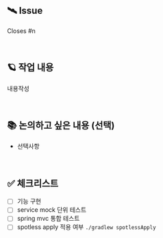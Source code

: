 ## 🛰️ Issue
Closes #n


<br>

## 🪐 작업 내용
내용작성


<br>

## 📚 논의하고 싶은 내용 (선택)
- 선택사항


<br>

## ✅ 체크리스트
- [ ]  기능 구현
- [ ]  service mock 단위 테스트
- [ ]  spring mvc 통합 테스트
- [ ]  spotless apply 적용 여부
      `./gradlew spotlessApply`
